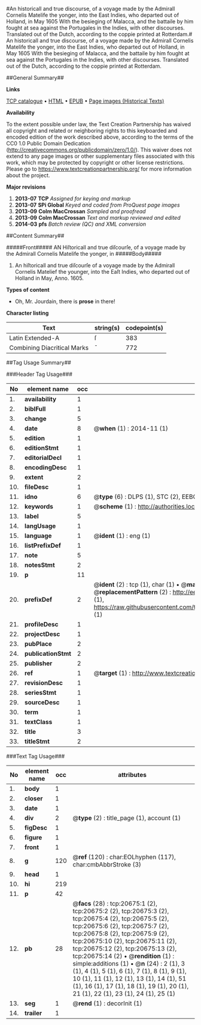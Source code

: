 #An historicall and true discourse, of a voyage made by the Admirall Cornelis Matelife the yonger, into the East Indies, who departed out of Holland, in May 1605 With the besieging of Malacca, and the battaile by him fought at sea against the Portugales in the Indies, with other discourses. Translated out of the Dutch, according to the coppie printed at Rotterdam.#
An historicall and true discourse, of a voyage made by the Admirall Cornelis Matelife the yonger, into the East Indies, who departed out of Holland, in May 1605 With the besieging of Malacca, and the battaile by him fought at sea against the Portugales in the Indies, with other discourses. Translated out of the Dutch, according to the coppie printed at Rotterdam.

##General Summary##

**Links**

[TCP catalogue](http://www.ota.ox.ac.uk/tcp/)  • 
[HTML](http://tei.it.ox.ac.uk/tcp/Texts-HTML/free/A07/A07254.html)  • 
[EPUB](http://tei.it.ox.ac.uk/tcp/Texts-EPUB/free/A07/A07254.epub) • 
[Page images (Historical Texts)](https://historicaltexts.jisc.ac.uk/eebo-99855197e)

**Availability**

To the extent possible under law, the Text Creation Partnership has waived all copyright and related or neighboring rights to this keyboarded and encoded edition of the work described above, according to the terms of the CC0 1.0 Public Domain Dedication (http://creativecommons.org/publicdomain/zero/1.0/). This waiver does not extend to any page images or other supplementary files associated with this work, which may be protected by copyright or other license restrictions. Please go to https://www.textcreationpartnership.org/ for more information about the project.

**Major revisions**

1. __2013-07__ __TCP__ *Assigned for keying and markup*
1. __2013-07__ __SPi Global__ *Keyed and coded from ProQuest page images*
1. __2013-09__ __Colm MacCrossan__ *Sampled and proofread*
1. __2013-09__ __Colm MacCrossan__ *Text and markup reviewed and edited*
1. __2014-03__ __pfs__ *Batch review (QC) and XML conversion*

##Content Summary##

#####Front#####
AN Hiſtoricall and true diſcourſe, of a voyage made by the Admirall Cornelis Matelife the yonger, in
#####Body#####

1. An hiſtoricall and true diſcourſe of a voyage made by the Admirall Cornelis Matelief the younger, into the Eaſt Indies, who departed out of Holland in May, Anno. 1605.

**Types of content**

  * Oh, Mr. Jourdain, there is **prose** in there!

**Character listing**


|Text|string(s)|codepoint(s)|
|---|---|---|
|Latin Extended-A|ſ|383|
|Combining             Diacritical Marks|̄|772|

##Tag Usage Summary##

###Header Tag Usage###

|No|element name|occ|attributes|
|---|---|---|---|
|1.|__availability__|1||
|2.|__biblFull__|1||
|3.|__change__|5||
|4.|__date__|8| @__when__ (1) : 2014-11 (1)|
|5.|__edition__|1||
|6.|__editionStmt__|1||
|7.|__editorialDecl__|1||
|8.|__encodingDesc__|1||
|9.|__extent__|2||
|10.|__fileDesc__|1||
|11.|__idno__|6| @__type__ (6) : DLPS (1), STC (2), EEBO-CITATION (1), PROQUEST (1), VID (1)|
|12.|__keywords__|1| @__scheme__ (1) : http://authorities.loc.gov/ (1)|
|13.|__label__|5||
|14.|__langUsage__|1||
|15.|__language__|1| @__ident__ (1) : eng (1)|
|16.|__listPrefixDef__|1||
|17.|__note__|5||
|18.|__notesStmt__|2||
|19.|__p__|11||
|20.|__prefixDef__|2| @__ident__ (2) : tcp (1), char (1)  •  @__matchPattern__ (2) : ([0-9\-]+):([0-9IVX]+) (1), (.+) (1)  •  @__replacementPattern__ (2) : http://eebo.chadwyck.com/downloadtiff?vid=$1&page=$2 (1), https://raw.githubusercontent.com/textcreationpartnership/Texts/master/tcpchars.xml#$1 (1)|
|21.|__profileDesc__|1||
|22.|__projectDesc__|1||
|23.|__pubPlace__|2||
|24.|__publicationStmt__|2||
|25.|__publisher__|2||
|26.|__ref__|1| @__target__ (1) : http://www.textcreationpartnership.org/docs/. (1)|
|27.|__revisionDesc__|1||
|28.|__seriesStmt__|1||
|29.|__sourceDesc__|1||
|30.|__term__|1||
|31.|__textClass__|1||
|32.|__title__|3||
|33.|__titleStmt__|2||


###Text Tag Usage###

|No|element name|occ|attributes|
|---|---|---|---|
|1.|__body__|1||
|2.|__closer__|1||
|3.|__date__|1||
|4.|__div__|2| @__type__ (2) : title_page (1), account (1)|
|5.|__figDesc__|1||
|6.|__figure__|1||
|7.|__front__|1||
|8.|__g__|120| @__ref__ (120) : char:EOLhyphen (117), char:cmbAbbrStroke (3)|
|9.|__head__|1||
|10.|__hi__|219||
|11.|__p__|42||
|12.|__pb__|28| @__facs__ (28) : tcp:20675:1 (2), tcp:20675:2 (2), tcp:20675:3 (2), tcp:20675:4 (2), tcp:20675:5 (2), tcp:20675:6 (2), tcp:20675:7 (2), tcp:20675:8 (2), tcp:20675:9 (2), tcp:20675:10 (2), tcp:20675:11 (2), tcp:20675:12 (2), tcp:20675:13 (2), tcp:20675:14 (2)  •  @__rendition__ (1) : simple:additions (1)  •  @__n__ (24) : 2 (1), 3 (1), 4 (1), 5 (1), 6 (1), 7 (1), 8 (1), 9 (1), 10 (1), 11 (1), 12 (1), 13 (1), 14 (1), 51 (1), 16 (1), 17 (1), 18 (1), 19 (1), 20 (1), 21 (1), 22 (1), 23 (1), 24 (1), 25 (1)|
|13.|__seg__|1| @__rend__ (1) : decorInit (1)|
|14.|__trailer__|1||
